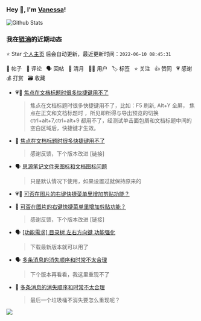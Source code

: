 ### Hey 👋, I'm [Vanessa](http://vanessa.b3log.org/)!

![Github Stats](https://github-readme-stats.vercel.app/api?username=Vanessa219&show_icons=true)

<!--events start -->

### 我在[链滴](https://ld246.com)的近期动态

⭐️ Star [个人主页](https://github.com/Vanessa219/Vanessa219) 后会自动更新，最近更新时间：`2022-06-10 08:45:31`

📝 帖子 &nbsp; 💬 评论 &nbsp; 🗣 回帖 &nbsp; 🌙 清月 &nbsp; 👨‍💻 用户 &nbsp; 🏷️ 标签 &nbsp; ⭐️ 关注 &nbsp; 👍 赞同 &nbsp; 💗 感谢 &nbsp; 💰 打赏 &nbsp; 🗃 收藏

* 💗📝 [焦点在文档标题时很多快捷键用不了](https://ld246.com/article/1654744591012)

  > 焦点在文档标题时很多快捷键用不了，比如：F5 刷新, Alt+Y 全屏， 焦点在正文和文档标题时 ，所见即所得与导出预览的切换 ctrl+alt+7,ctrl+alt+9 都用不了，经测试单击面包屑和文档标题中间的空白区域后，快捷键才生效。
* 💬 [焦点在文档标题时很多快捷键用不了](https://ld246.com/article/1654744591012/comment/1654791397934#comments)

  > 感谢反馈，下个版本改进 [链接]
* 🗣 [思源笔记文件夹图标和文档图标问题](https://ld246.com/article/1654743938423/comment/1654757706740#comments)

  > 只是默认情况下使用，如果设置过就保持原来的
* 💗📝 [可否在图片的右键快捷菜单里增加剪贴功能？](https://ld246.com/article/1654743094241)

  > 
* 💬 [可否在图片的右键快捷菜单里增加剪贴功能？](https://ld246.com/article/1654743094241/comment/1654744200128#comments)

  > 感谢反馈，下个版本改进 [链接]
* 🗣 [[功能需求] 目录树 左右方向键 功能强化](https://ld246.com/article/1652148054788/comment/1654696824477#comments)

  > 下载最新版本就可以用了
* 🗣 [多条消息的消失顺序和时常不太合理](https://ld246.com/article/1654738884494/comment/1654742154858#comments)

  > 下个版本再看看，我这里重现不了
* 💬 [多条消息的消失顺序和时常不太合理](https://ld246.com/article/1654738884494/comment/1654741445560#comments)

  > 最后一个垃圾桶不消失要怎么重现呢？


<!--events end -->

<a title="Hits" target="_blank" href="https://github.com/Vanessa219/Vanessa219"><img src="https://hits.b3log.org/Vanessa219/Vanessa219.svg"></a>
